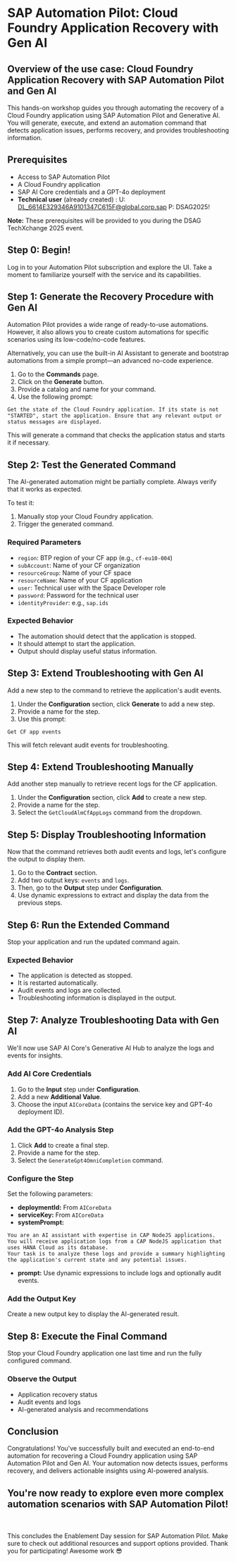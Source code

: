 # SAP Automation Pilot: Cloud Foundry Application Recovery with Gen AI

## Overview of the use case: Cloud Foundry Application Recovery with SAP Automation Pilot and Gen AI

This hands-on workshop guides you through automating the recovery of a Cloud Foundry application using SAP Automation Pilot and Generative AI. You will generate, execute, and extend an automation command that detects application issues, performs recovery, and provides troubleshooting information.

## Prerequisites

- Access to SAP Automation Pilot
- A Cloud Foundry application
- SAP AI Core credentials and a GPT-4o deployment
- **Technical user** (already created) :
  U: DL_6614E329346A9101347C615F@global.corp.sap
  P: DSAG2025!

**Note:** These prerequisites will be provided to you during the DSAG TechXchange 2025 event.

## Step 0: Begin!

Log in to your Automation Pilot subscription and explore the UI. Take a moment to familiarize yourself with the service and its capabilities.

## Step 1: Generate the Recovery Procedure with Gen AI

Automation Pilot provides a wide range of ready-to-use automations. However, it also allows you to create custom automations for specific scenarios using its low-code/no-code features.

Alternatively, you can use the built-in AI Assistant to generate and bootstrap automations from a simple prompt—an advanced no-code experience.

1. Go to the **Commands** page.
2. Click on the **Generate** button.
3. Provide a catalog and name for your command.
4. Use the following prompt:

```
Get the state of the Cloud Foundry application. If its state is not "STARTED", start the application. Ensure that any relevant output or status messages are displayed.
```

This will generate a command that checks the application status and starts it if necessary.

## Step 2: Test the Generated Command

The AI-generated automation might be partially complete. Always verify that it works as expected.

To test it:

1. Manually stop your Cloud Foundry application.
2. Trigger the generated command.

### Required Parameters

- `region`: BTP region of your CF app (e.g., `cf-eu10-004`)
- `subAccount`: Name of your CF organization
- `resourceGroup`: Name of your CF space
- `resourceName`: Name of your CF application
- `user`: Technical user with the Space Developer role
- `password`: Password for the technical user
- `identityProvider`: e.g., `sap.ids`

### Expected Behavior

- The automation should detect that the application is stopped.
- It should attempt to start the application.
- Output should display useful status information.

## Step 3: Extend Troubleshooting with Gen AI

Add a new step to the command to retrieve the application's audit events.

1. Under the **Configuration** section, click **Generate** to add a new step.
2. Provide a name for the step.
3. Use this prompt:

```
Get CF app events
```

This will fetch relevant audit events for troubleshooting.

## Step 4: Extend Troubleshooting Manually

Add another step manually to retrieve recent logs for the CF application.

1. Under the **Configuration** section, click **Add** to create a new step.
2. Provide a name for the step.
3. Select the `GetCloudAlmCfAppLogs` command from the dropdown.

## Step 5: Display Troubleshooting Information

Now that the command retrieves both audit events and logs, let's configure the output to display them.

1. Go to the **Contract** section.
2. Add two output keys: `events` and `logs`.
3. Then, go to the **Output** step under **Configuration**.
4. Use dynamic expressions to extract and display the data from the previous steps.

## Step 6: Run the Extended Command

Stop your application and run the updated command again.

### Expected Behavior

- The application is detected as stopped.
- It is restarted automatically.
- Audit events and logs are collected.
- Troubleshooting information is displayed in the output.

## Step 7: Analyze Troubleshooting Data with Gen AI

We'll now use SAP AI Core's Generative AI Hub to analyze the logs and events for insights.

### Add AI Core Credentials

1. Go to the **Input** step under **Configuration**.
2. Add a new **Additional Value**.
3. Choose the input `AICoreData` (contains the service key and GPT-4o deployment ID).

### Add the GPT-4o Analysis Step

1. Click **Add** to create a final step.
2. Provide a name for the step.
3. Select the `GenerateGpt4OmniCompletion` command.

### Configure the Step

Set the following parameters:

- **deploymentId:** From `AICoreData`
- **serviceKey:** From `AICoreData`
- **systemPrompt:**
```
You are an AI assistant with expertise in CAP NodeJS applications.
You will receive application logs from a CAP NodeJS application that uses HANA Cloud as its database.
Your task is to analyze these logs and provide a summary highlighting the application's current state and any potential issues.
```
- **prompt:** Use dynamic expressions to include logs and optionally audit events.

### Add the Output Key

Create a new output key to display the AI-generated result.

## Step 8: Execute the Final Command

Stop your Cloud Foundry application one last time and run the fully configured command.

### Observe the Output

- Application recovery status
- Audit events and logs
- AI-generated analysis and recommendations

## Conclusion

Congratulations! You've successfully built and executed an end-to-end automation for recovering a Cloud Foundry application using SAP Automation Pilot and Gen AI. Your automation now detects issues, performs recovery, and delivers actionable insights using AI-powered analysis.

You're now ready to explore even more complex automation scenarios with SAP Automation Pilot!
---
<br><br>
This concludes the Enablement Day session for SAP Automation Pilot. Make sure to check out additional resources and support options provided. Thank you for participating! Awesome work 😎
